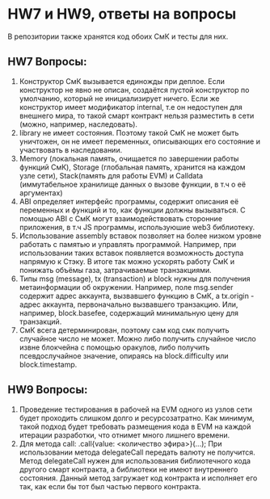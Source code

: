 # HW7 и HW9, ответы на вопросы

В репозитории также хранятся код обоих СмК и тесты для них. 

## HW7 Вопросы:

1. Конструктор СмК вызывается единожды при деплое. Если конструктор не явно не описан, создаётся пустой конструктор по умолчанию, который не инициализирует ничего. Если же конструктор имеет модификатор internal, т.е он недоступен для внешнего мира, то такой смарт контракт нельзя разместить в сети (можно, например, наследовать).
2. library не имеет состояния. Поэтому такой СмК не может быть уничтожен, он не имеет переменных, описывающих его состояние и участвовать в наследовании.
3. Memory (локальная память, очищается по завершении работы функций СмК), Storage (глобальная память, хранится на каждом узле сети), Stack(память для работы EVM) и Calldata (иммутабельное хранилище данных о вызове функции, в т.ч о её аргументах)
4. ABI определяет интерфейс программы, содержит описания её переменных и функций и то, как функции должны вызываться. С помощью ABI с СмК могут взаимодействовать сторонние приложения, в т.ч JS программы, используюшие web3 библиотеку.
5. Использование assembly вставок позволяет на более низком уровне работать с памятью и управлять программой. Например, при использовании таких вставок появляется возможность доступа напрямую к Стэку. В итоге так можно ускорять работу СмК и понижать объёмы газа, затрачиваемые транзакциями.
6. Типы msg (message), tx (transaction) и block нужны для получения метаинформации об окружении. Например, поле msg.sender содержит адрес аккаунта, вызвавшего функцию в СмК, а tx.origin - адрес аккаунта, первоначально вызвавшего транзакцию. Или, например, block.basefee, содержащий минимальную цену для транзакций.
7. СмК всега детерминирован, поэтому сам код смк получить случайное число не может. Можно либо получить случайное число извне блокчейна с помощью оракулов, либо получить псевдослучайное значение, опираясь на block.difficulty или block.timestamp.

## HW9 Вопросы:

1. Проведение тестирования в рабочей на EVM одного из узлов сети будет проходить слишком долго и ресурсозатратно. Как минимум, такой подход будет требовать размещения кода в EVM на каждой итерации разработки, что отнимет много лишнего времени. 
2. Для метода call: .call{value: <количество эфира>}(...); При использовании метода delegateCall передать валюту не получится. Метод delegateCall нужен для использования библиотечного кода другого смарт контракта, а библиотеки не имеют внутреннего состояния. Данный метод загружает код контракта и исполняет его так, как если бы тот был частью первого контракта.